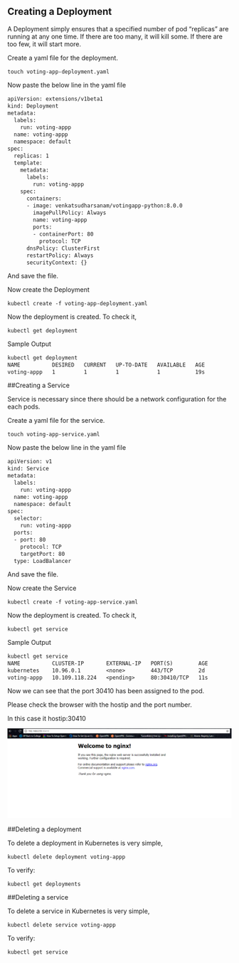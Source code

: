 ## Creating a Deployment

A Deployment simply ensures that a specified number of pod “replicas” are running at any one time. If there are too many, it will kill some. If there are too few, it will start more.

Create a yaml file for the deployment.
```
touch voting-app-deployment.yaml
```
Now paste the below line in the yaml file
```
apiVersion: extensions/v1beta1
kind: Deployment
metadata:
  labels:
    run: voting-appp
  name: voting-appp
  namespace: default
spec:
  replicas: 1
  template:
    metadata:
      labels:
        run: voting-appp
    spec:
      containers:
      - image: venkatsudharsanam/votingapp-python:8.0.0
        imagePullPolicy: Always
        name: voting-appp
        ports:
        - containerPort: 80
          protocol: TCP
      dnsPolicy: ClusterFirst
      restartPolicy: Always
      securityContext: {}
```

And save the file.

Now create the Deployment
```
kubectl create -f voting-app-deployment.yaml
```

Now the deployment is created. To check it,

```
kubectl get deployment
```
Sample Output
```
kubectl get deployment
NAME          DESIRED   CURRENT   UP-TO-DATE   AVAILABLE   AGE
voting-appp   1         1         1            1           19s
```

##Creating a Service

Service is necessary since there should be a network configuration for the each pods.

Create a yaml file for the service.
```
touch voting-app-service.yaml
```
Now paste the below line in the yaml file
```
apiVersion: v1
kind: Service
metadata:
  labels:
    run: voting-appp
  name: voting-appp
  namespace: default
spec:
  selector:
    run: voting-appp
  ports:
  - port: 80
    protocol: TCP
    targetPort: 80
  type: LoadBalancer
```
And save the file.

Now create the Service
```
kubectl create -f voting-app-service.yaml
```

Now the deployment is created. To check it,

```
kubectl get service
```
Sample Output
```
kubectl get service
NAME          CLUSTER-IP       EXTERNAL-IP   PORT(S)        AGE
kubernetes    10.96.0.1        <none>        443/TCP        2d
voting-appp   10.109.118.224   <pending>     80:30410/TCP   11s
```

Now we can see that the port 30410 has been assigned to the pod.

Please check the browser with the hostip and the port number.

In this case it hostip:30410

![alt text](images/Nginx.PNG "Nginx Page")


##Deleting a deployment

To delete a deployment in Kubernetes is very simple,

```
kubectl delete deployment voting-appp
```

To verify:

```
kubectl get deployments
```

##Deleting a service

To delete a service in Kubernetes is very simple,

```
kubectl delete service voting-appp
```
To verify:

```
kubectl get service
```
